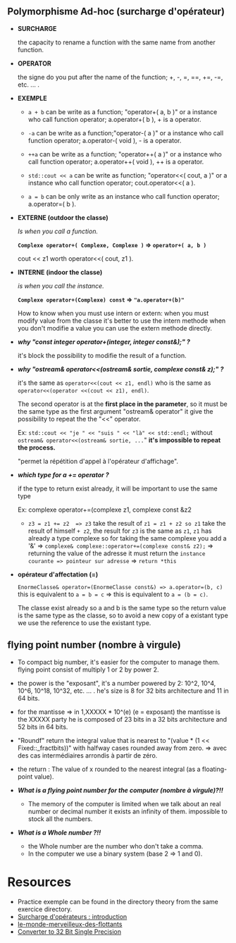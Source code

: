 ## Polymorphisme Ad-hoc (surcharge d'opérateur)

* **SURCHARGE** 

  the capacity to rename a function with the same name from another function.
  

* **OPERATOR** 

  the signe do you put after the name of the function; +, -, =, ==, +=, -=, etc. ... .
  

* **EXEMPLE**
  
  * `a + b` can be write as a function; "operator+( a, b )" or a instance who call function operator; a.operator+( b ), + is a operator.

  * `-a` can be write as a function;"operator-( a )" or a instance who call function operator; a.operator-( void ), - is a operator.

  * `++a` can be write as a function; "operator++( a )" or a instance who call function operator; a.operator++( void ), ++ is a operator.

  * `std::cout << a` can be write as function; "operator<<( cout, a )" or a instance who call function operator; cout.operator<<( a ).

  * `a = b` can be only write as an instance who call function operator; a.operator=( b ).


* **EXTERNE (outdoor the classe)**
  
  *Is when you call a function.*	
  
  **`Complexe operator+( Complexe, Complexe )` =>	`operator+( a, b )`**
  
  cout << z1 worth operator<<( cout, z1 ).


* **INTERNE (indoor the classe)**

  *is when you call the instance.*	
  
  **`Complexe operator+(Complexe) const` =>		`"a.operator+(b)"`**
  
  How to know when you must use intern or extern: when you must modify value from the classe it's better to use the intern methode
  when you don't modifie a value you can use the extern methode directly.


* ***why "const integer operator+(integer, integer const&);" ?***
  
  it's block the possibility to modifie the result of a function.


* ***why "ostream& operator<<(ostream& sortie, complexe const& z);" ?***

  it's the same as `operator<<(cout << z1, endl)` who is the same as `operator<<(operator <<(cout << z1), endl)`.

  The second operator is at the **first place in the parameter**, so it must be the same type as the first argument "ostream& operator" it give the possibility to repeat the the "<<" operator.
  
  Ex: `std::cout << "je " << "suis " << "là" << std::endl;` without `ostream& operator<<(ostream& sortie, ...`" **it's impossible to repeat the process.**
  
  "permet la répétition d'appel à l'opérateur d'affichage".

* ***which type for a += operator ?***

  if the type to return exist already, it will be important to use the same type

  Ex:	complexe operator+=(complexe z1, complexe const &z2
  * `z3 = z1 += z2	=> z3` take the result of `z1 = z1 + z2 so z1` take the result of himself `+ z2`, the result for `z3` is the same as `z1`,
  `z1` has already a type complexe so for taking the same complexe you add a '&' => `complexe& complexe::operator+=(complexe const& z2);`
  => returning the value of the adresse it must return the `instance courante => pointeur sur adresse` => `return *this`
  
* **opérateur d'affectation (=)**	
 
  `EnormeClasse& operator=(EnormeClasse const&) => a.operator=(b, c)` this is equivalent to `a = b = c`	=>	this is equivalent to `a = (b = c)`. 
  
  The classe exist already so a and b is the same type so the return value is the same type as the classe, 
  so to avoid a new copy of a existant type we use the reference to use the existant type.



## flying point number (nombre à virgule)

* To compact big number, it's easier for the computer to manage them. flying point consist of multiply 1 or 2 by power 2.
* the power is the "exposant", it's a number powered by 2: 10^2, 10^4, 10^6, 10^18, 10^32, etc. ... . he's size is 8 for 32 bits architecture and
  11 in 64 bits.
* for the mantisse => in 1,XXXXX * 10^(e) (e = exposant) the mantisse is the XXXXX party he is composed of 23 bits in a 32 bits architecture and
  52 bits in 64 bits.


* "Roundf" return the integral value that is nearest to "(value * (1 << Fixed::_fractbits))"
  with halfway cases rounded away from zero. => avec des cas intermédiaires arrondis à partir de zéro. 

* the return : The value of x rounded to the nearest integral (as a floating-point value).


* ***What is a flying point number for the computer (nombre à virgule)?!!***
  
  * The memory of the computer is limited when we talk about an real number or decimal number it exists an infinity of them.
  impossible to stock all the numbers.


* ***What is a Whole number ?!!***

  * the Whole number are the number who don't take a comma.
  * In the computer we use a binary system (base 2 => 1 and 0).

# Resources

* Practice exemple can be found in the directory theory from the same exercice directory.
* [Surcharge d'opérateurs : introduction](https://www.youtube.com/watch?v=xU_Yc9AaHzw)
* [le-monde-merveilleux-des-flottants](https://www.redlab.io/le-monde-merveilleux-des-flottants/)
* [Converter to 32 Bit Single Precision](https://binary-system.base-conversion.ro/convert-real-numbers-from-decimal-system-to-32bit-single-precision-IEEE754-binary-floating-point.php)
 